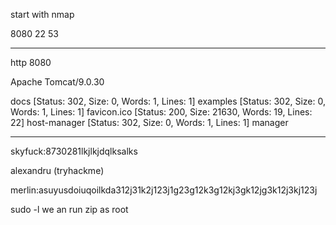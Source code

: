 start with nmap

8080
22
53

***

http 8080

Apache Tomcat/9.0.30

docs                    [Status: 302, Size: 0, Words: 1, Lines: 1]
examples                [Status: 302, Size: 0, Words: 1, Lines: 1]
favicon.ico             [Status: 200, Size: 21630, Words: 19, Lines: 22]
host-manager            [Status: 302, Size: 0, Words: 1, Lines: 1]
manager             

***
skyfuck:8730281lkjlkjdqlksalks

alexandru        (tryhackme) 

merlin:asuyusdoiuqoilkda312j31k2j123j1g23g12k3g12kj3gk12jg3k12j3kj123j 

sudo -l 
we an run zip as root